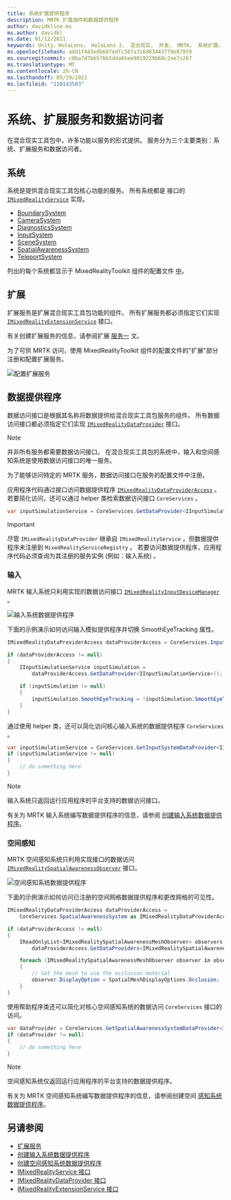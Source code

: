 ```yaml
---
title: 系统扩展提供程序
description: MRTK 扩展插件和数据提供程序
author: davidkline-ms
ms.author: davidkl
ms.date: 01/12/2021
keywords: Unity，HoloLens， HoloLens 2， 混合现实， 开发， MRTK， 系统扩展，
ms.openlocfilehash: add1f443edb687edfc387a316d83443779e079f9
ms.sourcegitcommit: c0ba7d7bb57bb5dda65ee9019229b68c2ee7c267
ms.translationtype: MT
ms.contentlocale: zh-CN
ms.lasthandoff: 05/19/2021
ms.locfileid: "110143503"
---
```

# <a name="systems-extension-services-and-data-providers"></a>系统、扩展服务和数据访问者

在混合现实工具包中，许多功能以服务的形式提供。 服务分为三个主要类别：系统、扩展服务和数据访问者。

## <a name="systems"></a>系统

系统是提供混合现实工具包核心功能的服务。 所有系统都是 接口的 [`IMixedRealityService`](xref:Microsoft.MixedReality.Toolkit.IMixedRealityService) 实现。

- [BoundarySystem](../features/boundary/boundary-system-getting-started.md)
- [CameraSystem](../features/camera-system/camera-system-overview.md)
- [DiagnosticsSystem](../features/diagnostics/diagnostics-system-getting-started.md)
- [InputSystem](../features/input/overview.md)
- [SceneSystem](../features/scene-system/scene-system-getting-started.md)
- [SpatialAwarenessSystem](../features/spatial-awareness/spatial-awareness-getting-started.md)
- [TeleportSystem](../features/teleport-system/teleport-system.md)

列出的每个系统都显示于 MixedRealityToolkit 组件的配置文件 [中](../features/profiles/profiles.md)。

## <a name="extensions"></a>扩展

扩展服务是扩展混合现实工具包功能的组件。 所有扩展服务都必须指定它们实现 [`IMixedRealityExtensionService`](xref:Microsoft.MixedReality.Toolkit.IMixedRealityExtensionService) 接口。

有关创建扩展服务的信息，请参阅扩展 [服务一](../features/extensions/extension-services.md) 文。

为了可供 MRTK 访问，使用 MixedRealityToolkit 组件的配置文件的"扩展"部分注册和配置扩展服务。

![配置扩展服务](../features/images/profiles/ConfiguredExtensionService.png)

## <a name="data-providers"></a>数据提供程序

数据访问接口是根据其名称将数据提供给混合现实工具包服务的组件。 所有数据访问接口都必须指定它们实现 [`IMixedRealityDataProvider`](xref:Microsoft.MixedReality.Toolkit.IMixedRealityDataProvider) 接口。

> [!NOTE]
> 并非所有服务都需要数据访问接口。 在混合现实工具包的系统中，输入和空间感知系统是使用数据访问接口的唯一服务。

为了能够访问特定的 MRTK 服务，数据访问接口在服务的配置文件中注册。

应用程序代码通过接口访问数据提供程序 [`IMixedRealityDataProviderAccess`](xref:Microsoft.MixedReality.Toolkit.IMixedRealityDataProviderAccess) 。 若要简化访问，还可以通过 helper 类检索数据访问接口 `CoreServices` 。

```c#
var inputSimulationService = CoreServices.GetDataProvider<IInputSimulationService>(CoreServices.InputSystem);
```

> [!IMPORTANT]
> 尽管 `IMixedRealityDataProvider` 继承自 `IMixedRealityService` ，但数据提供程序未注册到 `MixedRealityServiceRegistry` 。 若要访问数据提供程序，应用程序代码必须查询为其注册的服务实例 (例如：输入系统) 。

### <a name="input"></a>输入

MRTK 输入系统只利用实现的数据访问接口 [`IMixedRealityInputDeviceManager`](xref:Microsoft.MixedReality.Toolkit.Input.IMixedRealityInputDeviceManager) 。

![输入系统数据提供程序](../features/images/input/RegisteredServiceProviders.PNG)

下面的示例演示如何访问输入模拟提供程序并切换 SmoothEyeTracking 属性。

```c#
IMixedRealityDataProviderAccess dataProviderAccess = CoreServices.InputSystem as IMixedRealityDataProviderAccess;

if (dataProviderAccess != null)
{
    IInputSimulationService inputSimulation =
        dataProviderAccess.GetDataProvider<IInputSimulationService>();

    if (inputSimulation != null)
    {
        inputSimulation.SmoothEyeTracking = !inputSimulation.SmoothEyeTracking;
    }
}
```

通过使用 helper 类，还可以简化访问核心输入系统的数据提供程序 `CoreServices` 。

```c#
var inputSimulationService = CoreServices.GetInputSystemDataProvider<IInputSimulationService>();
if (inputSimulationService != null)
{
    // do something here
}
```

> [!NOTE]
> 输入系统只返回运行应用程序的平台支持的数据访问接口。

有关为 MRTK 输入系统编写数据提供程序的信息，请参阅 [创建输入系统数据提供程序](../features/input/create-data-provider.md)。

### <a name="spatial-awareness"></a>空间感知

MRTK 空间感知系统只利用实现接口的数据访问 [`IMixedRealitySpatialAwarenessObserver`](xref:Microsoft.MixedReality.Toolkit.SpatialAwareness.IMixedRealitySpatialAwarenessObserver) 接口。

![空间感知系统数据提供程序](../features/images/spatial-awareness/SpatialAwarenessProfile.png)

下面的示例演示如何访问已注册的空间网格数据提供程序和更改网格的可见性。

```c#
IMixedRealityDataProviderAccess dataProviderAccess =
    CoreServices.SpatialAwarenessSystem as IMixedRealityDataProviderAccess;

if (dataProviderAccess != null)
{
    IReadOnlyList<IMixedRealitySpatialAwarenessMeshObserver> observers =
        dataProviderAccess.GetDataProviders<IMixedRealitySpatialAwarenessMeshObserver>();

    foreach (IMixedRealitySpatialAwarenessMeshObserver observer in observers)
    {
        // Set the mesh to use the occlusion material
        observer.DisplayOption = SpatialMeshDisplayOptions.Occlusion;
    }
}
```

使用帮助程序类还可以简化对核心空间感知系统的数据访问 `CoreServices` 接口的访问。

```c#
var dataProvider = CoreServices.GetSpatialAwarenessSystemDataProvider<IMixedRealitySpatialAwarenessMeshObserver>();
if (dataProvider != null)
{
    // do something here
}
```

> [!NOTE]
> 空间感知系统仅返回运行应用程序的平台支持的数据提供程序。

有关为 MRTK 空间感知系统编写数据提供程序的信息，请参阅创建空间 [感知系统数据提供程序](../features/spatial-awareness/create-data-provider.md)。

## <a name="see-also"></a>另请参阅

- [扩展服务](../features/extensions/extension-services.md)
- [创建输入系统数据提供程序](../features/input/create-data-provider.md)
- [创建空间感知系统数据提供程序](../features/spatial-awareness/create-data-provider.md)
- [IMixedRealityService 接口](xref:Microsoft.MixedReality.Toolkit.IMixedRealityService)
- [IMixedRealityDataProvider 接口](xref:Microsoft.MixedReality.Toolkit.IMixedRealityDataProvider)
- [IMixedRealityExtensionService 接口](xref:Microsoft.MixedReality.Toolkit.IMixedRealityExtensionService)
